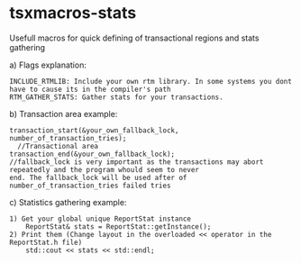 # tsxmacros-stats
Usefull macros for quick defining of transactional regions and stats gathering



a)  Flags explanation:

    INCLUDE_RTMLIB: Include your own rtm library. In some systems you dont have to cause its in the compiler's path
    RTM_GATHER_STATS: Gather stats for your transactions.



b)  Transaction area example:

    transaction_start(&your_own_fallback_lock, number_of_transaction_tries);
      //Transactional area
    transaction_end(&your_own_fallback_lock);
    //fallback_lock is very important as the transactions may abort repeatedly and the program whould seem to never 
    end. The fallback_lock will be used after of number_of_transaction_tries failed tries


c)  Statistics gathering example:

    1) Get your global unique ReportStat instance 
        ReportStat& stats = ReportStat::getInstance();
    2) Print them (Change layout in the overloaded << operator in the ReportStat.h file)
        std::cout << stats << std::endl;
